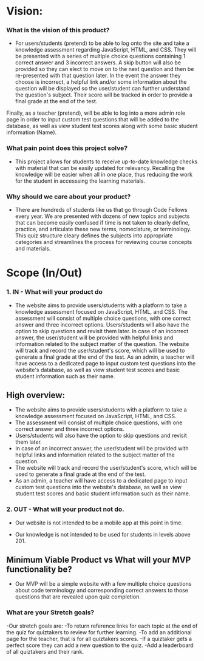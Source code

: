# Vision:

### What is the vision of this product?

- For users/students (pretend) to be able to log onto the site and take a knowledge assessment regarding JavaScript, HTML, and CSS. They will be presented with
a series of multiple choice questions containing 1 correct answer and 3 incorrect answers. A skip button will also be provided so they can elect to move on to the next
question and then be re-presented with that question later. In the event the answer they choose is incorrect, a helpful link and/or some information about the 
question will be displayed so the user/student can further understand the question's subject. Their score will be tracked in order to provide a final grade at the end of
the test.

Finally, as a teacher (pretend), will be able to log into a more admin role page in order to input custom test questions that will be added to the database, as well as
view student test scores along with some basic student information (Name).

### What pain point does this project solve?

- This project allows for students to receive up-to-date knowledge checks with material that can be easily updated for relevancy. Recalling the knowledge will be 
easier when all in one place, thus reducing the work for the student in accesssing the learning materials.

### Why should we care about your product?

- There are hundreds of students like us that go through Code Fellows every year. We are presented with dozens of new topics and subjects that can become
easily confused if time is not taken to clearly define, practice, and articulate these new terms, nomeclature, or terminology. This quiz structure cleary defines
the subjects into appropriate categories and streamlines the process for reviewing course concepts and materials.


# Scope (In/Out)


### 1. IN - What will your product do

 - The website aims to provide users/students with a platform to take a knowledge assessment focused on JavaScript, HTML, and CSS. The assessment will consist of multiple choice questions, with one correct answer and three incorrect options. Users/students will also have the option to skip questions and revisit them later. In case of an incorrect answer, the user/student will be provided with helpful links and information related to the subject matter of the question. The website will track and record the user/student's score, which will be used to generate a final grade at the end of the test. As an admin, a teacher will have access to a dedicated page to input custom test questions into the website's database, as well as view student test scores and basic student information such as their name.

 ## High overview:
 
 - The website aims to provide users/students with a platform to take a knowledge assessment focused on JavaScript, HTML, and CSS.
 - The assessment will consist of multiple choice questions, with one correct answer and three incorrect options.
 - Users/students will also have the option to skip questions and revisit them later.
 - In case of an incorrect answer, the user/student will be provided with helpful links and information related to the subject matter of the question.
 - The website will track and record the user/student's score, which will be used to generate a final grade at the end of the test.
 - As an admin, a teacher will have access to a dedicated page to input custom test questions into the website's database, as well as view student test scores and basic student information such as their name.


### 2. OUT - What will your product not do.

- Our website is not intended to be a mobile app at this point in time.

- Our knowledge is not intended to be used for students in levels above 201.

## Minimum Viable Product vs What will your MVP functionality be?

- Our MVP will be a simple website with a few multiple choice questions about code terminology and corresponding correct answers to those questions that are revealed upon quiz completion. 

### What are your Stretch goals?

-Our stretch goals are:
 -To return reference links for each topic at the end of the quiz for quiztakers to review for further learning.
 -To add an additional page for the teacher, that is for all quiztakers scores.
 -If a quiztaker gets a perfect score they can add a new question to the quiz.
 -Add a leaderboard of all quiztakers and their rank.
